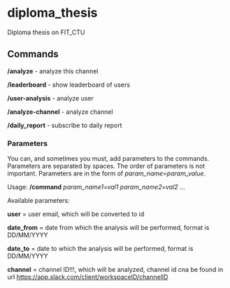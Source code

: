 # diploma_thesis
Diploma thesis on FIT_CTU

## Commands

**/analyze** - analyze this channel

**/leaderboard** - show leaderboard of users

**/user-analysis** - analyze user 

**/analyze-channel** - analyze channel

**/daily_report** - subscribe to daily report

### Parameters

You can, and sometimes you must, add parameters to the commands. 
Parameters are separated by spaces. 
The order of parameters is not important. 
Parameters are in the form of *param_name=param_value*.

Usage: **/command** *param_name1=val1* *param_name2=val2*  ...

Available parameters:

**user** = user email, which will be converted to id

**date_from** = date from which the analysis will be performed, format is DD/MM/YYYY

**date_to** = date to which the analysis will be performed, format is DD/MM/YYYY

**channel** = channel ID!!!, which will be analyzed, channel id cna be found in url https://app.slack.com/client/workspaceID/channelID

